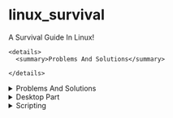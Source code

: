 # linux_survival
A Survival Guide In Linux!


```
<details>
  <summary>Problems And Solutions</summary>

</details>
```



<details>
  <summary>Problems And Solutions</summary>

Problem: 
Solution: 

- Problem: Slow system, etc.
  - Solution: `Add additional desktop environment(in this case LXDE) logout, and choose that, and login`

- Problem: tar.bz2 files, how to open?
  - Solution: `engrampa or xarchiver (engrampa worked)`

</details>

<details>
  <summary>Desktop Part</summary>

## Install different Desktop Environments
- ⚠️ Note!  sometimes it can error on different OS's, like `gnome` not found, try `gnome-desktop`, or similar
```sh

# install and re install
# in case of issues (Ubuntu Specific but good to know for other D.envs)
sudo apt install ubuntu-desktop      # Installs Ubuntu desktop
sudo apt-get install ubuntu-gnome-desktop     # installs gnome in ubuntu
sudo apt-get install --reinstall ubuntu-gnome-desktop     # reinstalls gnome in ubuntu

# personal choie
sudo apt install lxde
sudo apt install lxde-desktop

# Gnome
sudo apt install gnome
sudo apt install gnome-desktop

# Mate
sudo apt install mate

# KDE/PLASMA
sudo apt install kde
sudo apt install plasma
sudo apt install plasma-kde
sudo apt install kde-plasma

```

## Further Readings
- https://stackexchange.com/search?q=separate+desktop+enviroments


</details>


<details>
  <summary>Scripting</summary>



# A script which uses Zenity for gui boxes
## it lets you choose the desktop environment to install then it outputs the command 


<details>
  <summary>Screenshots</summary>

![image](https://github.com/user-attachments/assets/fcdc7d83-0864-43c0-8032-31acae35ce91)
![image](https://github.com/user-attachments/assets/697b9f9c-2bb1-462f-9826-8cb76b1f58b5)

</details>

<details>
  <summary>Script A (Light Mode) </summary>


```sh

#F1() {
#    local A="$1"
#    echo "hello: $A..."
#    zenity --info --text="do something with $A"
#}




#!/bin/bash

# Function to output the install command for the selected desktop environment
output_install_command() {
    local desktop_env="$1"
    echo "Command to install $desktop_env: sudo apt install -y $desktop_env"
}

# Create a list of desktop environments
desktop_envs=("GNOME" "KDE" "XFCE" "LXQt" "MATE" "Cinnamon")

# Create a selection dialog
chosen_env=$(zenity --list \
    --title="Choose Desktop Environment" \
    --text="Select a desktop environment to install:" \
    --column="Desktop Environments" "${desktop_envs[@]}" \
    --height=300 --width=400)

# Check if the user made a selection
if [ -z "$chosen_env" ]; then
    zenity --error --text="No selection made. Exiting."
    exit 1
fi

# Map the selection to the corresponding package name
case "$chosen_env" in
    "GNOME")
        pkg="ubuntu-desktop"
        ;;
    "KDE")
        pkg="kubuntu-desktop"
        ;;
    "XFCE")
        pkg="xubuntu-desktop"
        ;;
    "LXQt")
        pkg="lxqt"
        ;;
    "MATE")
        pkg="ubuntu-mate-desktop"
        ;;
    "Cinnamon")
        pkg="cinnamon"
        ;;
    *)
        zenity --error --text="Invalid selection. Exiting."
        exit 1
        ;;
esac

# Output the command
output_install_command "$pkg" | zenity --info --text="$(output_install_command "$pkg")"
```

</details>


<details>
  <summary>Script B (Dark mode)</summary>



```sh
#!/bin/bash

# Function to output the install command for the selected desktop environment
output_install_command() {
    local desktop_env="$1"
    echo "Command to install $desktop_env: sudo apt install -y $desktop_env"
}

# Create a list of desktop environments
desktop_envs=("GNOME" "KDE" "XFCE" "LXQt" "MATE" "Cinnamon")

# Set the GTK theme to dark mode
export GTK_THEME="Adwaita:dark"

# Create a selection dialog
chosen_env=$(zenity --list \
    --title="Choose Desktop Environment" \
    --text="Select a desktop environment to install:" \
    --column="Desktop Environments" "${desktop_envs[@]}" \
    --height=300 --width=400)

# Check if the user made a selection
if [ -z "$chosen_env" ]; then
    zenity --error --text="No selection made. Exiting."
    exit 1
fi

# Map the selection to the corresponding package name
case "$chosen_env" in
    "GNOME")
        pkg="ubuntu-desktop"
        ;;
    "KDE")
        pkg="kubuntu-desktop"
        ;;
    "XFCE")
        pkg="xubuntu-desktop"
        ;;
    "LXQt")
        pkg="lxqt"
        ;;
    "MATE")
        pkg="ubuntu-mate-desktop"
        ;;
    "Cinnamon")
        pkg="cinnamon"
        ;;
    *)
        zenity --error --text="Invalid selection. Exiting."
        exit 1
        ;;
esac

# Output the command
output_install_command "$pkg" | zenity --info --text="$(output_install_command "$pkg")"
```

</details>





</details>

